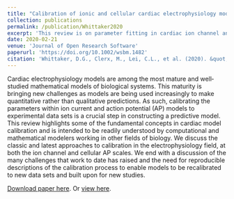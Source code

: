 ```yaml
---
title: "Calibration of ionic and cellular cardiac electrophysiology models"
collection: publications
permalink: /publication/Whittaker2020
excerpt: 'This review is on parameter fitting in cardiac ion channel and action potential models: "what we wish we'd known when we started".'
date: 2020-02-21
venue: 'Journal of Open Research Software'
paperurl: 'https://doi.org/10.1002/wsbm.1482'
citation: 'Whittaker, D.G., Clerx, M., Lei, C.L., et al. (2020). &quot;Calibration of ionic and cellular cardiac electrophysiology&quot; <i>WIREs Syst Biol Med.</i>, e1482.'
---
```

Cardiac electrophysiology models are among the most mature and well‐studied mathematical models of biological systems. This maturity is bringing new challenges as models are being used increasingly to make quantitative rather than qualitative predictions. As such, calibrating the parameters within ion current and action potential (AP) models to experimental data sets is a crucial step in constructing a predictive model. This review highlights some of the fundamental concepts in cardiac model calibration and is intended to be readily understood by computational and mathematical modelers working in other fields of biology. We discuss the classic and latest approaches to calibration in the electrophysiology field, at both the ion channel and cellular AP scales. We end with a discussion of the many challenges that work to date has raised and the need for reproducible descriptions of the calibration process to enable models to be recalibrated to new data sets and built upon for new studies.

[Download paper here](http://chonlei.github.io/files/Whittaker2020.pdf). Or [view here](https://doi.org/10.1002/wsbm.1482).

